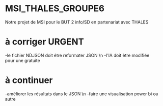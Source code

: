 # MSI_THALES_GROUPE6
Notre projet de MSI pour le BUT 2 info/SD en partenariat avec THALES

# à corriger URGENT
-le fichier NDJSON doit être reformater JSON \n
-l'IA doit être modifiée pour une gratuite

# à continuer
-améliorer les résultats dans le JSON \n
-faire une visualisation power bi ou autre
